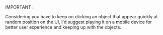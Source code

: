 IMPORTANT :

Considering you have to keep on clicking an object that appear quickly at random position on the UI, I'd suggest playing it on a mobile device for better user experience and keeping up with the objects.



